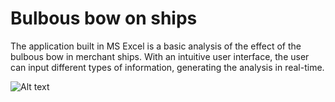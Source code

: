# Bulbous bow on ships

The application built in MS Excel is a basic analysis of the effect of the bulbous bow in merchant ships. With an intuitive user interface, the user can input different types of information, generating the analysis in real-time.

![Alt text](https://rafaelpieper.com/wp-content/uploads/2024/08/Bulbo.jpg "a title")
